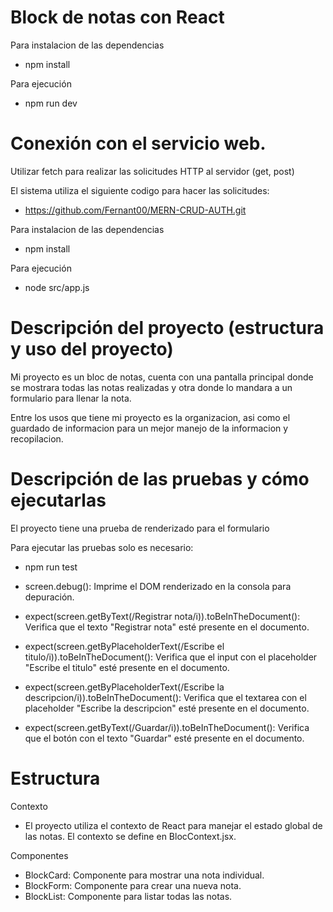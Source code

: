 # Block de notas con React

Para instalacion de las dependencias 
- npm install

Para ejecución 
- npm run dev

# Conexión con el servicio web.

Utilizar fetch para realizar las solicitudes HTTP al servidor (get, post)

El sistema utiliza el siguiente codigo para hacer las solicitudes:
- https://github.com/Fernant00/MERN-CRUD-AUTH.git

Para instalacion de las dependencias 
- npm install

Para ejecución 
- node src/app.js

# Descripción del proyecto (estructura y uso del proyecto)

Mi proyecto es un bloc de notas, cuenta con una pantalla principal donde se mostrara todas las notas realizadas y otra donde lo mandara a un formulario para llenar la nota.

Entre los usos que tiene mi proyecto es la organizacion, asi como el guardado de informacion para un mejor manejo de la informacion y recopilacion.

# Descripción de las pruebas y cómo ejecutarlas

El proyecto tiene una prueba de renderizado para el formulario

Para ejecutar las pruebas solo es necesario:
- npm run test

- screen.debug(): Imprime el DOM renderizado en la consola para depuración.
- expect(screen.getByText(/Registrar nota/i)).toBeInTheDocument(): Verifica que el texto "Registrar nota" esté presente en el documento.

- expect(screen.getByPlaceholderText(/Escribe el titulo/i)).toBeInTheDocument(): Verifica que el input con el placeholder "Escribe el titulo" esté presente en el documento.

- expect(screen.getByPlaceholderText(/Escribe la descripcion/i)).toBeInTheDocument(): Verifica que el textarea con el placeholder "Escribe la descripcion" esté presente en el documento.

- expect(screen.getByText(/Guardar/i)).toBeInTheDocument(): Verifica que el botón con el texto "Guardar" esté presente en el documento.

# Estructura

Contexto
- El proyecto utiliza el contexto de React para manejar el estado global de las notas. El contexto se define en BlocContext.jsx.

Componentes
- BlockCard: Componente para mostrar una nota individual.
- BlockForm: Componente para crear una nueva nota.
- BlockList: Componente para listar todas las notas.